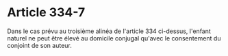 # Article 334-7

Dans le cas prévu au troisième alinéa de l'article 334 ci-dessus, l'enfant naturel ne peut être élevé au domicile conjugal qu'avec le consentement du conjoint de son auteur.
